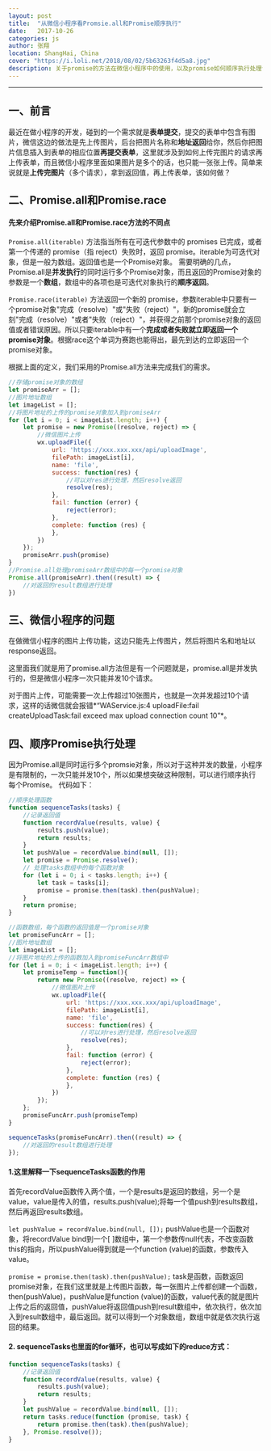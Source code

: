 ```yaml
---
layout: post
title:  "从微信小程序看Promsie.all和Promise顺序执行"
date:   2017-10-26
categories: js
author: 张翔
location: ShangHai, China
cover: "https://i.loli.net/2018/08/02/5b63263f4d5a8.jpg"
description: 关于promise的方法在微信小程序中的使用，以及promise如何顺序执行处理请求
---
```

---
## 一、前言

最近在做小程序的开发，碰到的一个需求就是**表单提交**，提交的表单中包含有图片，微信这边的做法是先上传图片，后台把图片名称和**地址返回**给你，然后你把图片信息插入到表单的相应位置**再提交表单**，这里就涉及到如何上传完图片的请求再上传表单，而且微信小程序里面如果图片是多个的话，也只能一张张上传。简单来说就是**上传完图片**（多个请求），拿到返回值，再上传表单，该如何做？

## 二、Promise.all和Promise.race

#### 先来介绍**Promise.all**和**Promise.race**方法的不同点

`Promise.all(iterable)` 方法指当所有在可迭代参数中的 promises 已完成，或者第一个传递的 promise（指 reject）失败时，返回 promise。iterable为可迭代对象，但是一般为数组。返回值也是一个Promise对象。
需要明确的几点，Promise.all是**并发执行**的同时运行多个Promise对象，而且返回的Promise对象的参数是一个**数组**，数组中的各项也是可迭代对象执行的**顺序返回**。

`Promise.race(iterable)` 方法返回一个新的 promise，参数iterable中只要有一个promise对象"完成（resolve）"或"失败（reject）"，新的promise就会立刻"完成（resolve）"或者"失败（reject）"，并获得之前那个promise对象的返回值或者错误原因。所以只要iterable中有一个**完成或者失败就立即返回一个promise对象**。根据race这个单词为赛跑也能得出，最先到达的立即返回一个promise对象。

根据上面的定义，我们采用的Promise.all方法来完成我们的需求。

```javascript
//存储promise对象的数组
let promiseArr = [];
//图片地址数组
let imageList = [];
//将图片地址的上传的promise对象加入到promiseArr
for (let i = 0; i < imageList.length; i++) {
    let promise = new Promise((resolve, reject) => {
        //微信图片上传
        wx.uploadFile({
            url: 'https://xxx.xxx.xxx/api/uploadImage',
            filePath: imageList[i],
            name: 'file',
            success: function(res) {
                //可以对res进行处理，然后resolve返回
                resolve(res);
            },
            fail: function (error) {
                reject(error);
            },
            complete: function (res) {
            },
        })
    });
    promiseArr.push(promise)
}
//Promise.all处理promiseArr数组中的每一个promise对象
Promise.all(promiseArr).then((result) => {
    //对返回的result数组进行处理
})
```

## 三、微信小程序的问题

在做微信小程序的图片上传功能，这边只能先上传图片，然后将图片名和地址以response返回。

这里面我们就是用了promise.all方法但是有一个问题就是，promise.all是并发执行的，但是微信小程序一次只能并发10个请求。

对于图片上传，可能需要一次上传超过10张图片，也就是一次并发超过10个请求，这样的话微信就会报错*“WAService.js:4 uploadFile:fail createUploadTask:fail exceed max upload connection count 10”*。

## 四、顺序Promise执行处理

因为Promise.all是同时运行多个promsie对象，所以对于这种并发的数量，小程序是有限制的，一次只能并发10个，所以如果想突破这种限制，可以进行顺序执行每个Promise。
代码如下：

```javascript
//顺序处理函数
function sequenceTasks(tasks) {
    //记录返回值
    function recordValue(results, value) {
        results.push(value);
        return results;
    }
    let pushValue = recordValue.bind(null, []);
    let promise = Promise.resolve();
    // 处理tasks数组中的每个函数对象
    for (let i = 0; i < tasks.length; i++) {
        let task = tasks[i];
        promise = promise.then(task).then(pushValue);
    }
    return promise;
}

//函数数组，每个函数的返回值是一个promise对象
let promiseFuncArr = [];
//图片地址数组
let imageList = [];
//将图片地址的上传的函数加入到promiseFuncArr数组中
for (let i = 0; i < imageList.length; i++) {
    let promiseTemp = function(){
        return new Promise((resolve, reject) => {
            //微信图片上传
            wx.uploadFile({
                url: 'https://xxx.xxx.xxx/api/uploadImage',
                filePath: imageList[i],
                name: 'file',
                success: function(res) {
                    //可以对res进行处理，然后resolve返回
                    resolve(res);
                },
                fail: function (error) {
                    reject(error);
                },
                complete: function (res) {
                },
            })
        });
    };
    promiseFuncArr.push(promiseTemp)
}

sequenceTasks(promiseFuncArr).then((result) => {
    //对返回的result数组进行处理
});
```

#### 1.这里解释一下sequenceTasks函数的作用
首先recordValue函数传入两个值，一个是results是返回的数组，另一个是value，value是传入的值，results.push(value);将每一个值push到results数组，然后再返回results数组。

`let pushValue = recordValue.bind(null, []);`
pushValue也是一个函数对象，将recordValue bind到一个[ ]数组中，第一个参数传null代表，不改变函数this的指向，所以pushValue得到就是一个function (value)的函数，参数传入value。

`promise = promise.then(task).then(pushValue);`
task是函数，函数返回promise对象，在我们这里就是上传图片函数，每一张图片上传都创建一个函数，then(pushValue)，pushValue是function (value)的函数，value代表的就是图片上传之后的返回值，pushValue将返回值push到result数组中，依次执行，依次加入到result数组中，最后返回。就可以得到一个对象数组，数组中就是依次执行返回的结果。

#### 2. sequenceTasks也里面的for循环，也可以写成如下的reduce方式：

```javascript
function sequenceTasks(tasks) {
    //记录返回值
    function recordValue(results, value) {
        results.push(value);
        return results;
    }
    let pushValue = recordValue.bind(null, []);
    return tasks.reduce(function (promise, task) {
        return promise.then(task).then(pushValue);
    }, Promise.resolve());
}
```